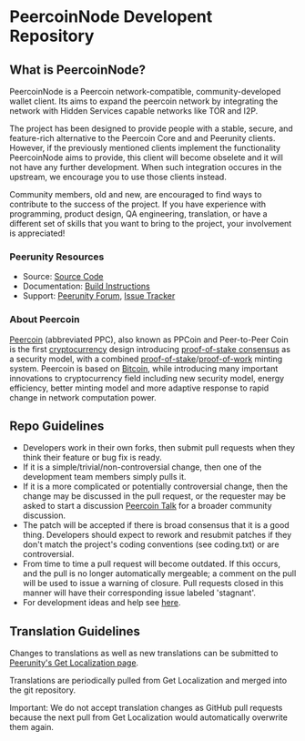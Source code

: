 # PeercoinNode Developent Repository

## What is PeercoinNode?

PeercoinNode is a Peercoin network-compatible, community-developed wallet client. Its aims to expand the peercoin network by integrating the network with Hidden Services capable networks like TOR and I2P.

The project has been designed to provide people with a stable, secure, and feature-rich alternative to the Peercoin Core and and Peerunity clients. However, if the previously mentioned clients implement the functionality PeercoinNode aims to provide, this client will become obselete and it will not have any further development. When such integration occures in the upstream, we encourage you to use those clients instead.

Community members, old and new, are encouraged to find ways to contribute to the success of the project. If you have experience with programming, product design, QA engineering, translation, or have a different set of skills that you want to bring to the project, your involvement is appreciated!


### Peerunity Resources
* Source: [Source Code](https://github.com/Peerunity/Peerunity)
* Documentation: [Build Instructions](https://github.com/Peerunity/Peerunity/tree/master/doc)
* Support: [Peerunity Forum](http://www.peercointalk.org/index.php?board=64.0), [Issue Tracker](https://github.com/Peerunity/Peerunity/issues?state=open)


### About Peercoin
[Peercoin](http://peercoin.net/) (abbreviated PPC), also known as PPCoin and Peer-to-Peer Coin is the first [cryptocurrency](https://en.wikipedia.org/wiki/Cryptocurrency) design introducing [proof-of-stake consensus](http://peercoin.net/bin/peercoin-paper.pdf) as a security model, with a combined [proof-of-stake](http://peercoin.net/bin/peercoin-paper.pdf)/[proof-of-work](https://en.wikipedia.org/wiki/Proof-of-work_system) minting system. Peercoin is based on [Bitcoin](http://bitcoin.org/en/), while introducing many important innovations to cryptocurrency field including new security model, energy efficiency, better minting model and more adaptive response to rapid change in network computation power.


## Repo Guidelines

* Developers work in their own forks, then submit pull requests when they think their feature or bug fix is ready.
* If it is a simple/trivial/non-controversial change, then one of the development team members simply pulls it.
* If it is a more complicated or potentially controversial change, then the change may be discussed in the pull request, or the requester may be asked to start a discussion [Peercoin Talk](http://www.peercointalk.org/) for a broader community discussion. 
* The patch will be accepted if there is broad consensus that it is a good thing. Developers should expect to rework and resubmit patches if they don't match the project's coding conventions (see coding.txt) or are controversial.
* From time to time a pull request will become outdated. If this occurs, and the pull is no longer automatically mergeable; a comment on the pull will be used to issue a warning of closure.  Pull requests closed in this manner will have their corresponding issue labeled 'stagnant'.
* For development ideas and help see [here](http://www.peercointalk.org/index.php?board=10.0).


## Translation Guidelines

Changes to translations as well as new translations can be submitted to
[Peerunity's Get Localization page](http://www.getlocalization.com/Peerunity/).

Translations are periodically pulled from Get Localization and merged into the git repository.

Important: We do not accept translation changes as GitHub pull requests because the next
pull from Get Localization would automatically overwrite them again.
